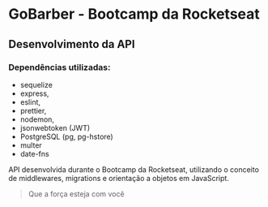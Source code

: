 # GoBarber - Bootcamp da Rocketseat

## Desenvolvimento da API

### Dependências utilizadas: 
* sequelize
* express,
* eslint,
* prettier,
* nodemon,
* jsonwebtoken (JWT)
* PostgreSQL (pg, pg-hstore)
* multer
* date-fns

API desenvolvida durante o Bootcamp da Rocketseat, utilizando o conceito de middlewares, migrations e orientação a objetos em JavaScript.

> Que a força esteja com você

